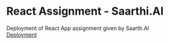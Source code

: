 # React Assignment - Saarthi.AI
Deployment of React App assignment given by Saarth.AI <br>
<a href="https://speeeedy-899.github.io/react_assignment/">Deployment</a>
